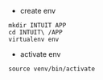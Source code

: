 - create env 
```
mkdir INTUIT APP
cd INTUIT\ /APP
virtualenv env
```

- activate env
```
source venv/bin/activate
```
